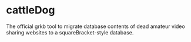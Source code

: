 # cattleDog
The official grkb tool to migrate database contents of dead amateur video sharing websites to a squareBracket-style database.

